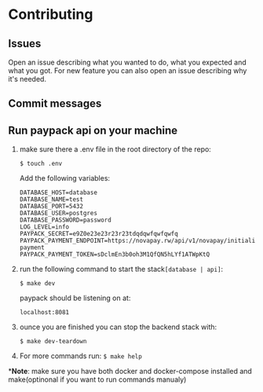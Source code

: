 # Contributing 

## Issues

Open an issue describing what you wanted to do, what you expected and what you got.
For new feature you can also open an issue describing why it's needed.

## Commit messages

## Run paypack api on your machine

1. make sure there a .env file in the root directory of the repo:

    ```$ touch .env```

    Add the following variables:

    ```
    DATABASE_HOST=database
    DATABASE_NAME=test
    DATABASE_PORT=5432
    DATABASE_USER=postgres
    DATABASE_PASSWORD=password
    LOG_LEVEL=info
    PAYPACK_SECRET=e9Z0e23e23r23r23tdqdqwfqwfqwfq
    PAYPACK_PAYMENT_ENDPOINT=https://novapay.rw/api/v1/novapay/initialize-payment
    PAYPACK_PAYMENT_TOKEN=sDclmEn3b0oh3M1QfQN5hLYf1ATWpKtQ

    ```
2. run the following command to start the stack`[database | api]`:
    
   `$ make dev`

    paypack should be listening on at:
    
    `localhost:8081`

3. ounce you are finished you can stop the backend stack with:

    `$ make dev-teardown`

4. For more commands run:
    `$ make help`

***Note**: make sure you have both docker and docker-compose installed and make(optinonal if you want to run commands manualy)